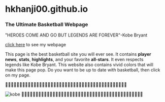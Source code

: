 # hkhanji00.github.io
### The Ultimate Basketball Webpage

"HEROES COME AND GO BUT LEGENDS ARE FOREVER"-Kobe Bryant

[click here](http://hkhanji00.github.io/wpd/) to see my webpage

This page is the best basketball site you will ever see. It contains **player news**, **stats**, **highlights**, and your favorite **all-stars**. It even respects legends like Kobe Bryant. This website also contains vivid colors that will make this page pop. Do you want to be up to date with basketball, then click on my page. 

:basketball::basketball::basketball::basketball::basketball::basketball::basketball::basketball::basketball::basketball::basketball::basketball::basketball::basketball::basketball::basketball::basketball::basketball::basketball::basketball::basketball::basketball::basketball::basketball::basketball::basketball::basketball::basketball::basketball::basketball::basketball::basketball::basketball::basketball::basketball::basketball::basketball::basketball::basketball::basketball::basketball::basketball::basketball:

![kobe](https://exquisitesportstalk.files.wordpress.com/2015/12/kobe_on_score_table.jpg)
:basketball::basketball::basketball::basketball::basketball::basketball::basketball::basketball::basketball::basketball::basketball::basketball::basketball::basketball::basketball::basketball::basketball::basketball::basketball::basketball::basketball::basketball::basketball::basketball::basketball::basketball::basketball::basketball::basketball::basketball::basketball::basketball::basketball::basketball::basketball::basketball::basketball::basketball::basketball::basketball::basketball::basketball::basketball:
